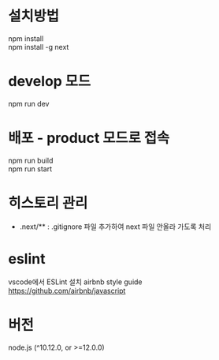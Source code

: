 # 설치방법 
npm install   
npm install -g next  

# develop 모드
npm run dev 

# 배포 - product 모드로 접속
npm run build   
npm run start  

# 히스토리 관리
- .next/** : .gitignore 파일 추가하여 next 파일 안올라 가도록 처리   

# eslint
vscode에서 ESLint 설치 
airbnb style guide https://github.com/airbnb/javascript


# 버전
node.js (^10.12.0, or >=12.0.0)
